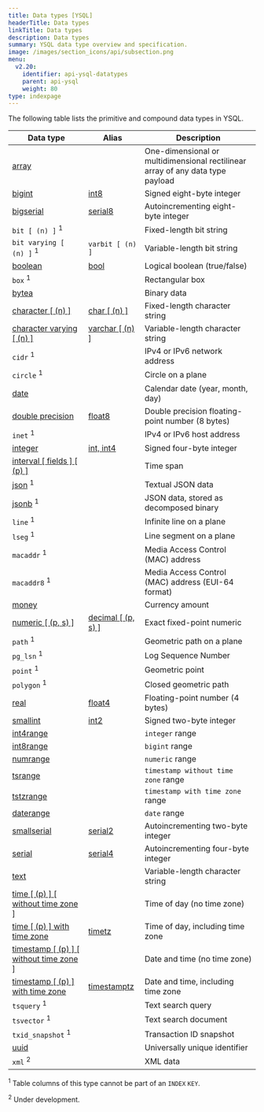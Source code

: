 ```yaml
---
title: Data types [YSQL]
headerTitle: Data types
linkTitle: Data types
description: Data types
summary: YSQL data type overview and specification.
image: /images/section_icons/api/subsection.png
menu:
  v2.20:
    identifier: api-ysql-datatypes
    parent: api-ysql
    weight: 80
type: indexpage
---
```


The following table lists the primitive and compound data types in YSQL.

| Data type | Alias | Description |
|-----------|-------|-------------|
| [array](type_array/) |  | One-dimensional or multidimensional rectilinear array of any data type payload |
| [bigint](type_numeric) | [int8](type_numeric) | Signed eight-byte integer |
| [bigserial](type_serial) | [serial8](type_serial) | Autoincrementing eight-byte integer |
| `bit [ (n) ]` <sup>1</sup> | | Fixed-length bit string |
| `bit varying [ (n) ]` <sup>1</sup> | `varbit [ (n) ]` | Variable-length bit string |
| [boolean](type_bool) | [bool](type_bool) | Logical boolean (true/false) |
| `box` <sup>1</sup> | | Rectangular box |
| [bytea](type_binary) | | Binary data |
| [character [ (n) ]](type_character) | [char [ (n) ]](type_character) | Fixed-length character string |
| [character varying [ (n) ]](type_character) | [varchar [ (n) ]](type_character) | Variable-length character string |
| `cidr` <sup>1</sup> | | IPv4 or IPv6 network address |
| `circle` <sup>1</sup> | | Circle on a plane |
| [date](type_datetime/) | | Calendar date (year, month, day) |
| [double precision](type_numeric) | [float8](type_numeric) | Double precision floating-point number (8 bytes) |
| `inet` <sup>1</sup> | | IPv4 or IPv6 host address |
| [integer](type_numeric) | [int, int4](type_numeric) | Signed four-byte integer |
| [interval [ fields ] [ (p) ]](type_datetime/) | | Time span |
| [json](type_json/) <sup>1</sup> | | Textual JSON data |
| [jsonb](type_json/) <sup>1</sup> | | JSON data, stored as decomposed binary |
| `line` <sup>1</sup> | | Infinite line on a plane |
| `lseg` <sup>1</sup> | | Line segment on a plane |
| `macaddr` <sup>1</sup> | | Media Access Control (MAC) address |
| `macaddr8` <sup>1</sup> | | Media Access Control (MAC) address (EUI-64 format) |
| [money](type_money) | | Currency amount |
| [numeric [ (p, s) ]](type_numeric) | [decimal [ (p, s) ]](type_numeric) | Exact fixed-point numeric |
| `path` <sup>1</sup> | | Geometric path on a plane |
| `pg_lsn` <sup>1</sup> | | Log Sequence Number |
| `point` <sup>1</sup> | | Geometric point |
| `polygon` <sup>1</sup> | | Closed geometric path |
| [real](type_numeric) | [float4](type_numeric) | Floating-point number (4 bytes) |
| [smallint](type_numeric) | [int2](type_numeric) | Signed two-byte integer |
| [int4range](type_range#synopsis) | | `integer` range |
| [int8range](type_range#synopsis) | | `bigint` range |
| [numrange](type_range#synopsis) | | `numeric` range |
| [tsrange](type_range#synopsis) | | `timestamp without time zone` range |
| [tstzrange](type_range#synopsis) | | `timestamp with time zone` range |
| [daterange](type_range#synopsis) | | `date` range |
| [smallserial](type_serial) | [serial2](type_serial) | Autoincrementing two-byte integer |
| [serial](type_serial) | [serial4](type_serial) | Autoincrementing four-byte integer |
| [text](type_character) | | Variable-length character string |
| [time [ (p) ] [ without time zone ]](type_datetime/) | | Time of day (no time zone) |
| [time [ (p) ] with time zone](type_datetime/) | [timetz](type_datetime/) | Time of day, including time zone |
| [timestamp [ (p) ] [ without time zone ]](type_datetime/) | | Date and time (no time zone) |
| [timestamp [ (p) ] with time zone](type_datetime/) | [timestamptz](type_datetime/) | Date and time, including time zone |
| `tsquery` <sup>1</sup> | | Text search query |
| `tsvector` <sup>1</sup> | | Text search document |
| `txid_snapshot` <sup>1</sup> | | Transaction ID snapshot |
| [uuid](type_uuid) | | Universally unique identifier |
| `xml` <sup>2</sup> | | XML data |

<sup>1</sup> Table columns of this type cannot be part of an `INDEX` `KEY`.

<sup>2</sup> Under development.
